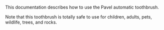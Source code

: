 This documentation describes how to use the Pavel automatic toothbrush.

Note that this toothbrush is totally safe to use for children, adults, pets, wildlife,  trees, and rocks.
